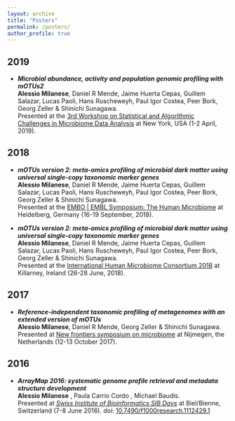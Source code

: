 ```yaml
---
layout: archive
title: "Posters"
permalink: /posters/
author_profile: true
---
```



## 2019


* _**Microbial abundance, activity and population genomic profiling with mOTUs2**_  
__Alessio Milanese__, Daniel R Mende, Jaime Huerta Cepas, Guillem Salazar, Lucas Paoli, Hans Ruscheweyh, Paul Igor Costea, Peer Bork, Georg Zeller & Shinichi Sunagawa.  
Presented at the [3rd Workshop on Statistical and Algorithmic Challenges in Microbiome Data Analysis](https://indico.flatironinstitute.org/event/34/overview) at New York, USA (1-2 April, 2019).

## 2018

* _**mOTUs version 2: meta-omics profiling of microbial dark matter using universal single-copy taxonomic marker genes**_  
__Alessio Milanese__, Daniel R Mende, Jaime Huerta Cepas, Guillem Salazar, Lucas Paoli, Hans Ruscheweyh, Paul Igor Costea, Peer Bork, Georg Zeller & Shinichi Sunagawa.  
Presented at the [EMBO | EMBL Symposium: The Human Microbiome](https://www.embo-embl-symposia.org/symposia/2018/EES18-09/) at Heidelberg, Germany (16-19 September, 2018).

* _**mOTUs version 2: meta-omics profiling of microbial dark matter using universal single-copy taxonomic marker genes**_  
__Alessio Milanese__, Daniel R Mende, Jaime Huerta Cepas, Guillem Salazar, Lucas Paoli, Hans Ruscheweyh, Paul Igor Costea, Peer Bork, Georg Zeller & Shinichi Sunagawa.  
Presented at the [International Human Microbiome Consortium 2018](http://apc.ucc.ie/ihmc-2018/) at Killarney, Ireland (26-28 June, 2018).

## 2017
* _**Reference-independent taxonomic profiling of metagenomes with an extended version of mOTUs**_  
__Alessio Milanese__, Daniel R Mende, Georg Zeller & Shinichi Sunagawa.  
Presented at [New frontiers symposium on microbiome](https://www.radboudumc.nl/en/research/extra/new-frontiers-symposium/past-symposia/new-frontiers-symposium-2017-report) at Nijmegen, the Netherlands (12-13 October 2017).

## 2016

* _**ArrayMap 2016: systematic genome profile retrieval and metadata structure development**_  
__Alessio Milanese__ , Paula Carrio Cordo , Michael Baudis.  
Presented at [_Swiss Institute of Bioinformatics SIB Days_](https://www.sib.swiss/events/sibdays2016/workshops) at Biel/Bienne, Switzerland (7-8 June 2016). doi: [10.7490/f1000research.1112429.1](https://doi.org/10.7490/f1000research.1112429.1)
